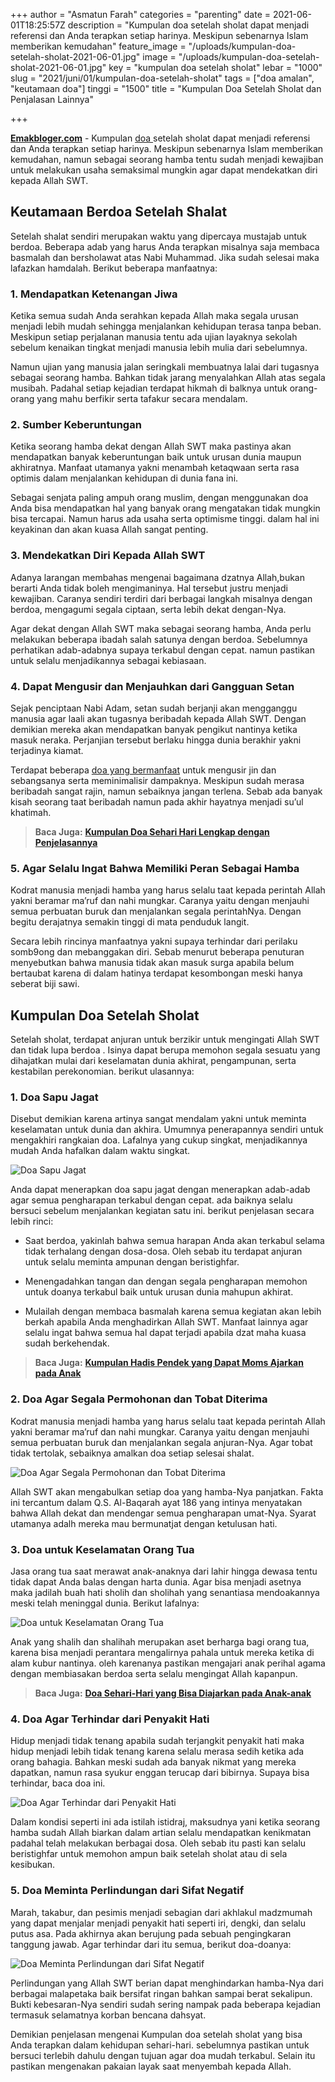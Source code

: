 +++
author = "Asmatun Farah"
categories = "parenting"
date = 2021-06-01T18:25:57Z
description = "Kumpulan doa setelah sholat dapat menjadi referensi dan Anda terapkan setiap harinya. Meskipun sebenarnya Islam memberikan kemudahan"
feature_image = "/uploads/kumpulan-doa-setelah-sholat-2021-06-01.jpg"
image = "/uploads/kumpulan-doa-setelah-sholat-2021-06-01.jpg"
key = "kumpulan doa setelah sholat"
lebar = "1000"
slug = "2021/juni/01/kumpulan-doa-setelah-sholat"
tags = ["doa amalan", "keutamaan doa"]
tinggi = "1500"
title = "Kumpulan Doa Setelah Sholat dan Penjalasan Lainnya"

+++

[**Emakbloger.com**](/) - Kumpulan [doa ](/tags/doa-amalan)setelah sholat dapat menjadi referensi dan Anda terapkan setiap harinya. Meskipun sebenarnya Islam memberikan kemudahan, namun sebagai seorang hamba tentu sudah menjadi kewajiban untuk melakukan usaha semaksimal mungkin agar dapat mendekatkan diri kepada Allah SWT.

## Keutamaan Berdoa Setelah Shalat

Setelah shalat sendiri merupakan waktu yang dipercaya mustajab untuk berdoa. Beberapa adab yang harus Anda terapkan misalnya saja membaca basmalah dan bersholawat atas Nabi Muhammad. Jika sudah selesai maka lafazkan hamdalah. Berikut beberapa manfaatnya:

### 1. Mendapatkan Ketenangan Jiwa

Ketika semua sudah Anda serahkan kepada Allah maka segala urusan menjadi lebih mudah sehingga menjalankan kehidupan terasa tanpa beban. Meskipun setiap perjalanan manusia tentu ada ujian layaknya sekolah sebelum kenaikan tingkat menjadi manusia lebih mulia dari sebelumnya.

Namun ujian yang manusia jalan seringkali membuatnya lalai dari tugasnya sebagai seorang hamba. Bahkan tidak jarang menyalahkan Allah atas segala musibah. Padahal setiap kejadian terdapat hikmah di balknya untuk orang-orang yang mahu berfikir serta tafakur secara mendalam.

### 2. Sumber Keberuntungan

Ketika seorang hamba dekat dengan Allah SWT maka pastinya akan mendapatkan banyak keberuntungan baik untuk urusan dunia maupun akhiratnya. Manfaat utamanya yakni menambah ketaqwaan serta rasa optimis dalam menjalankan kehidupan di dunia fana ini.

Sebagai senjata paling ampuh orang muslim, dengan menggunakan doa Anda bisa mendapatkan hal yang banyak orang mengatakan tidak mungkin bisa tercapai. Namun harus ada usaha serta optimisme tinggi. dalam hal ini keyakinan dan akan kuasa Allah sangat penting.

### 3. Mendekatkan Diri Kepada Allah SWT

Adanya larangan membahas mengenai bagaimana dzatnya Allah,bukan berarti Anda tidak boleh mengimaninya. Hal tersebut justru menjadi kewajiban. Caranya sendiri terdiri dari berbagai langkah misalnya dengan berdoa, mengagumi segala ciptaan, serta lebih dekat dengan-Nya.

Agar dekat dengan Allah SWT maka sebagai seorang hamba, Anda perlu melakukan beberapa ibadah salah satunya dengan berdoa. Sebelumnya perhatikan adab-adabnya supaya terkabul dengan cepat. namun pastikan untuk selalu menjadikannya sebagai kebiasaan.

### 4. Dapat Mengusir dan Menjauhkan dari Gangguan Setan

Sejak penciptaan Nabi Adam, setan sudah berjanji akan mengganggu manusia agar laali akan tugasnya beribadah kepada Allah SWT. Dengan demikian mereka akan mendapatkan banyak pengikut nantinya ketika masuk neraka. Perjanjian tersebut berlaku hingga dunia berakhir yakni terjadinya kiamat.

Terdapat beberapa [doa yang bermanfaat](/tags/keutamaan-doa) untuk mengusir jin dan sebangsanya serta meminimalisir dampaknya. Meskipun sudah merasa beribadah sangat rajin, namun sebaiknya jangan terlena. Sebab ada banyak kisah seorang taat beribadah namun pada akhir hayatnya menjadi su’ul khatimah.

> **Baca Juga:** [**Kumpulan Doa Sehari Hari Lengkap dengan Penjelasannya**](https://www.emakbloger.com/2021/mei/31/kumpulan-doa-sehari-hari/)

### 5. Agar Selalu Ingat Bahwa Memiliki Peran Sebagai Hamba

Kodrat manusia menjadi hamba yang harus selalu taat kepada perintah Allah yakni beramar ma’ruf dan nahi mungkar. Caranya yaitu dengan menjauhi semua perbuatan buruk dan menjalankan segala perintahNya. Dengan begitu derajatnya semakin tinggi di mata penduduk langit.

Secara lebih rincinya manfaatnya yakni supaya terhindar dari perilaku somb9ong dan mebanggakan diri. Sebab menurut beberapa penuturan menyebutkan bahwa manusia tidak akan masuk surga apabila belum bertaubat karena di dalam hatinya terdapat kesombongan meski hanya seberat biji sawi.

## Kumpulan Doa Setelah Sholat

Setelah sholat, terdapat anjuran untuk berzikir untuk mengingati Allah SWT dan tidak lupa berdoa . Isinya dapat berupa memohon segala sesuatu yang dihajatkan mulai dari keselamatan dunia akhirat, pengampunan, serta kestabilan perekonomian. berikut ulasannya:

### 1. Doa Sapu Jagat

Disebut demikian karena artinya sangat mendalam yakni untuk meminta keselamatan untuk dunia dan akhira. Umumnya penerapannya sendiri untuk mengakhiri rangkaian doa. Lafalnya yang cukup singkat, menjadikannya mudah Anda hafalkan dalam waktu singkat.

![Doa Sapu Jagat](/uploads/doa-sapu-jagat-2021-06-01.PNG "Doa Sapu Jagat")

Anda dapat menerapkan doa sapu jagat dengan menerapkan adab-adab agar semua pengharapan terkabul dengan cepat. ada baiknya selalu bersuci sebelum menjalankan kegiatan satu ini. berikut penjelasan secara lebih rinci:

- Saat berdoa, yakinlah bahwa semua harapan Anda akan terkabul selama tidak terhalang dengan dosa-dosa. Oleh sebab itu terdapat anjuran untuk selalu meminta ampunan dengan beristighfar.

- Menengadahkan tangan dan dengan segala pengharapan memohon untuk doanya terkabul baik untuk urusan dunia mahupun akhirat.

- Mulailah dengan membaca basmalah karena semua kegiatan akan lebih berkah apabila Anda menghadirkan Allah SWT. Manfaat lainnya agar selalu ingat bahwa semua hal dapat terjadi apabila dzat maha kuasa sudah berkehendak.

> **Baca Juga:** [**Kumpulan Hadis Pendek yang Dapat Moms Ajarkan pada Anak**](https://www.emakbloger.com/hadits-hadits-pendek/)

### 2. Doa Agar Segala Permohonan dan Tobat Diterima

Kodrat manusia menjadi hamba yang harus selalu taat kepada perintah Allah yakni beramar ma’ruf dan nahi mungkar. Caranya yaitu dengan menjauhi semua perbuatan buruk dan menjalankan segala anjuran-Nya. Agar tobat tidak tertolak, sebaiknya amalkan doa setiap selesai shalat.

![Doa Agar Segala Permohonan dan Tobat Diterima](/uploads/doa-agar-permintaan-dan-tobat-di-terima-2021-06-01.PNG "Doa Agar Segala Permohonan dan Tobat Diterima")

Allah SWT akan mengabulkan setiap doa yang hamba-Nya panjatkan. Fakta ini tercantum dalam Q.S. Al-Baqarah ayat 186 yang intinya menyatakan bahwa Allah dekat dan mendengar semua pengharapan umat-Nya. Syarat utamanya adalh mereka mau bermunatjat dengan ketulusan hati.

### 3. Doa untuk Keselamatan Orang Tua

Jasa orang tua saat merawat anak-anaknya dari lahir hingga dewasa tentu tidak dapat Anda balas dengan harta dunia. Agar bisa menjadi asetnya maka jadilah buah hati sholih dan sholihah yang senantiasa mendoakannya meski telah meninggal dunia. Berikut lafalnya:

![Doa untuk Keselamatan Orang Tua](/uploads/doa-meminta-keselamatan-orang-tua-2021-06-01.PNG "Doa untuk Keselamatan Orang Tua")

Anak yang shalih dan shalihah merupakan aset berharga bagi orang tua, karena bisa menjadi perantara mengalirnya pahala untuk mereka ketika di alam kubur nantinya. oleh karenanya pastikan mengajari anak perihal agama dengan membiasakan berdoa serta selalu mengingat Allah kapanpun.

> **Baca Juga:** [**Doa Sehari-Hari yang Bisa Diajarkan pada Anak-anak**](https://www.emakbloger.com/kumpulan-doa-anak-sehari-hari/)

### 4. Doa Agar Terhindar dari Penyakit Hati

Hidup menjadi tidak tenang apabila sudah terjangkit penyakit hati maka hidup menjadi lebih tidak tenang karena selalu merasa sedih ketika ada orang bahagia. Bahkan meski sudah ada banyak nikmat yang mereka dapatkan, namun rasa syukur enggan terucap dari bibirnya. Supaya bisa terhindar, baca doa ini.

![Doa Agar Terhindar dari Penyakit Hati](/uploads/doa-agar-dihindari-dari-penyakit-hati-2021-06-01.PNG "Doa Agar Terhindar dari Penyakit Hati")

Dalam kondisi seperti ini ada istilah istidraj, maksudnya yani ketika seorang hamba sudah Allah biarkan dalam artian selalu mendapatkan kenikmatan padahal telah melakukan berbagai dosa. Oleh sebab itu pasti kan selalu beristighfar untuk memohon ampun baik setelah sholat atau di sela kesibukan.

### 5. Doa Meminta Perlindungan dari Sifat Negatif

Marah, takabur, dan pesimis menjadi sebagian dari akhlakul madzmumah yang dapat menjalar menjadi penyakit hati seperti iri, dengki, dan selalu putus asa. Pada akhirnya akan berujung pada sebuah pengingkaran tanggung jawab. Agar terhindar dari itu semua, berikut doa-doanya:

![Doa Meminta Perlindungan dari Sifat Negatif](/uploads/doa-meminta-perlindungan-dari-sifat-negatif-2021-06-01.PNG "Doa Meminta Perlindungan dari Sifat Negatif")

Perlindungan yang Allah SWT berian dapat menghindarkan hamba-Nya dari berbagai malapetaka baik bersifat ringan bahkan sampai berat sekalipun. Bukti kebesaran-Nya sendiri sudah sering nampak pada beberapa kejadian termasuk selamatnya korban bencana dahsyat.

Demikian penjelasan mengenai Kumpulan doa setelah sholat yang bisa Anda terapkan dalam kehidupan sehari-hari. sebelumnya pastikan untuk bersuci terlebih dahulu dengan tujuan agar doa mudah terkabul. Selain itu pastikan mengenakan pakaian layak saat menyembah kepada Allah.
